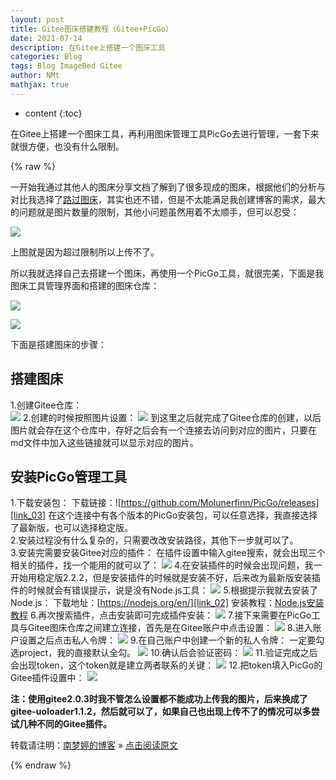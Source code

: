 ```yaml
---
layout: post
title: Gitee图床搭建教程（Gitee+PicGo）
date: 2021-07-14
description: 在Gitee上搭建一个图床工具
categories: Blog
tags: Blog ImageBed Gitee
author: NMt
mathjax: true
---
```


* content
{:toc}

在Gitee上搭建一个图床工具，再利用图床管理工具PicGo去进行管理，一套下来就很方便，也没有什么限制。  

<div style='display: none'>
@@@@
</div>





{% raw %}

一开始我通过其他人的图床分享文档了解到了很多现成的图床，根据他们的分析与对比我选择了[路过图床][link_01]，其实也还不错，但是不太能满足我创建博客的需求，最大的问题就是图片数量的限制，其他小问题虽然用着不太顺手，但可以忍受：

![][pt_06]

上图就是因为超过限制所以上传不了。  

所以我就选择自己去搭建一个图床，再使用一个PicGo工具，就很完美，下面是我图床工具管理界面和搭建的图床仓库：  

![][pt_01]  

![][pt_02]

下面是搭建图床的步骤：

## 搭建图床

1.创建Gitee仓库：  
![][pt_03]
2.创建的时候按照图片设置：
![][pt_04]
到这里之后就完成了Gitee仓库的创建，以后图片就会存在这个仓库中，存好之后会有一个连接去访问到对应的图片，只要在md文件中加入这些链接就可以显示对应的图片。  

## 安装PicGo管理工具

1.下载安装包：
下载链接：![https://github.com/Molunerfinn/PicGo/releases][link_03]
在这个连接中有各个版本的PicGo安装包，可以任意选择，我直接选择了最新版，也可以选择稳定版。  
2.安装过程没有什么复杂的，只需要改改安装路径，其他下一步就可以了。  
3.安装完需要安装Gitee对应的插件：
在插件设置中输入gitee搜索，就会出现三个相关的插件，找一个能用的就可以了：
![][pt_05]
4.在安装插件的时候会出现问题，我一开始用稳定版2.2.2，但是安装插件的时候就是安装不好，后来改为最新版安装插件的时候就会有错误提示，说是没有Node.js工具：
![][pt_07]
5.根据提示我就去安装了Node.js：
下载地址：[https://nodejs.org/en/][link_02]
安装教程：[Node.js安装教程][link_04]
6.再次搜索插件，点击安装即可完成插件安装：
![][pt_08]
7.接下来需要在PicGo工具与Gitee图床仓库之间建立连接，首先是在Gitee账户中点击设置：
![][pt_09]
8.进入账户设置之后点击私人令牌：
![][pt_10]
9.在自己账户中创建一个新的私人令牌：
一定要勾选project，我的直接默认全勾。
![][pt_11]
10.确认后会验证密码：
![][pt_12]
11.验证完成之后会出现token，这个token就是建立两者联系的关键：
![][pt_13]
12.把token填入PicGo的Gitee插件设置中：
![][pt_14]

**注：使用gitee2.0.3时我不管怎么设置都不能成功上传我的图片，后来换成了gitee-uoloader1.1.2，然后就可以了，如果自己也出现上传不了的情况可以多尝试几种不同的Gitee插件。**

转载请注明：[南梦婷的博客](https://norah2.github.io) » [点击阅读原文](https://norah2.github.io/2021/07/14/ImageBed/) 

<!--本文用到的链接-->

[pt_01]: https://gitee.com/nora2nan/blog-image/raw/master/51_ImageBed/01.png
[pt_02]: https://gitee.com/nora2nan/blog-image/raw/master/51_ImageBed/02.png
[pt_03]: https://gitee.com/nora2nan/blog-image/raw/master/51_ImageBed/03.png
[pt_04]: https://gitee.com/nora2nan/blog-image/raw/master/51_ImageBed/04.png
[pt_05]: https://gitee.com/nora2nan/blog-image/raw/master/51_ImageBed/05.png
[pt_06]: https://gitee.com/nora2nan/blog-image/raw/master/51_ImageBed/06.png
[pt_07]: https://gitee.com/nora2nan/blog-image/raw/master/51_ImageBed/07.png
[pt_08]: https://gitee.com/nora2nan/blog-image/raw/master/51_ImageBed/08.png
[pt_09]: https://gitee.com/nora2nan/blog-image/raw/master/51_ImageBed/09.png
[pt_10]: https://gitee.com/nora2nan/blog-image/raw/master/51_ImageBed/10.png
[pt_11]: https://gitee.com/nora2nan/blog-image/raw/master/51_ImageBed/11.png
[pt_12]: https://gitee.com/nora2nan/blog-image/raw/master/51_ImageBed/12.png
[pt_13]: https://gitee.com/nora2nan/blog-image/raw/master/51_ImageBed/13.png
[pt_14]: https://gitee.com/nora2nan/blog-image/raw/master/51_ImageBed/14.png

[link_01]: https://imgtu.com/
[link_02]: https://nodejs.org/en/
[link_03]: https://github.com/Molunerfinn/PicGo/releases
[link_04]: https://norah2.github.io/2021/07/15/Nodejs_Install/

{% endraw %}
